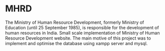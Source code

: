 # MHRD
The Ministry of Human Resource Development, formerly Ministry of Education (until 25 September 1985), is responsible for the development of human resources in India.
Small scale implementation of Ministry of Human Resource Development website. The main motive of this project was to implement and optimise the database using xampp server and mysql.
